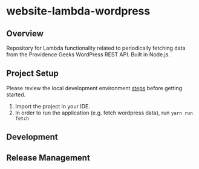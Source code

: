 # website-lambda-wordpress

## Overview
Repository for Lambda functionality related to periodically fetching data from the Providence Geeks WordPress REST API. Built in Node.js.

## Project Setup
Please review the local development environment [steps](https://github.com/ProvidenceGeeks/website-docs/wiki/Onboarding-Guide#lambda) before getting started.

1. Import the project in your IDE.
2. In order to run the application (e.g. fetch wordpress data), run `yarn run fetch`

## Development

## Release Management
